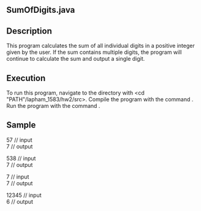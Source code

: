 ## SumOfDigits.java

## Description

This program calculates the sum of all individual digits in a positive integer given by the user. If the sum contains multiple digits, the program will continue to calculate the sum and output a single digit. 

## Execution

To run this program, navigate to the directory with <cd "PATH"/lapham_1583/hw2/src>.
Compile the program with the command <javac SumOfDigits.java>.
Run the program with the command <java SumOfDigits>.

## Sample

57 // input  
7 // output  


538 // input  
7 // output  


7 // input  
7 // output  


12345 // input  
6 // output  